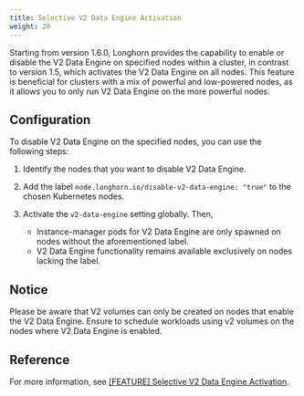 ```yaml
---
title: Selective V2 Data Engine Activation
weight: 20
---
```


Starting from version 1.6.0, Longhorn provides the capability to enable or disable the V2 Data Engine on specified nodes within a cluster, in contrast to version 1.5, which activates the V2 Data Engine on all nodes. This feature is beneficial for clusters with a mix of powerful and low-powered nodes, as it allows you to only run V2 Data Engine on the more powerful nodes.

## Configuration

To disable V2 Data Engine on the specified nodes, you can use the following steps:

1. Identify the nodes that you want to disable V2 Data Engine.

2. Add the label `node.longhorn.io/disable-v2-data-engine: "true"` to the chosen Kubernetes nodes.

3. Activate the `v2-data-engine` setting globally. Then,
   - Instance-manager pods for V2 Data Engine are only spawned on nodes without the aforementioned label.
   - V2 Data Engine functionality remains available exclusively on nodes lacking the label.

## Notice

Please be aware that V2 volumes can only be created on nodes that enable the V2 Data Engine. Ensure to schedule workloads using v2 volumes on the nodes where V2 Data Engine is enabled.

## Reference

For more information, see [[FEATURE] Selective V2 Data Engine Activation](https://github.com/longhorn/longhorn/issues/7015).
